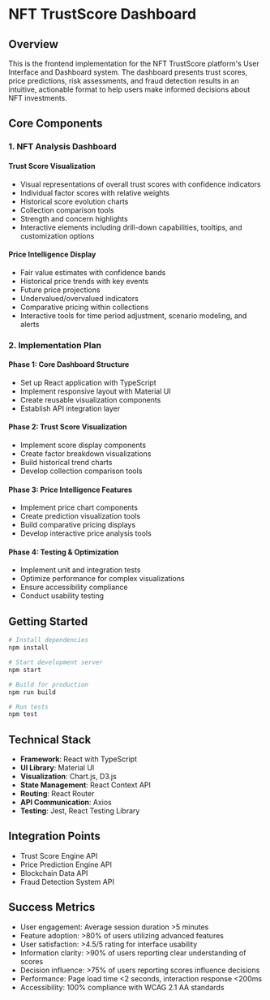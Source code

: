 # NFT TrustScore Dashboard

## Overview

This is the frontend implementation for the NFT TrustScore platform's User Interface and Dashboard system. The dashboard presents trust scores, price predictions, risk assessments, and fraud detection results in an intuitive, actionable format to help users make informed decisions about NFT investments.

## Core Components

### 1. NFT Analysis Dashboard

#### Trust Score Visualization
- Visual representations of overall trust scores with confidence indicators
- Individual factor scores with relative weights
- Historical score evolution charts
- Collection comparison tools
- Strength and concern highlights
- Interactive elements including drill-down capabilities, tooltips, and customization options

#### Price Intelligence Display
- Fair value estimates with confidence bands
- Historical price trends with key events
- Future price projections
- Undervalued/overvalued indicators
- Comparative pricing within collections
- Interactive tools for time period adjustment, scenario modeling, and alerts

### 2. Implementation Plan

#### Phase 1: Core Dashboard Structure
- Set up React application with TypeScript
- Implement responsive layout with Material UI
- Create reusable visualization components
- Establish API integration layer

#### Phase 2: Trust Score Visualization
- Implement score display components
- Create factor breakdown visualizations
- Build historical trend charts
- Develop collection comparison tools

#### Phase 3: Price Intelligence Features
- Implement price chart components
- Create prediction visualization tools
- Build comparative pricing displays
- Develop interactive price analysis tools

#### Phase 4: Testing & Optimization
- Implement unit and integration tests
- Optimize performance for complex visualizations
- Ensure accessibility compliance
- Conduct usability testing

## Getting Started

```bash
# Install dependencies
npm install

# Start development server
npm start

# Build for production
npm run build

# Run tests
npm test
```

## Technical Stack

- **Framework**: React with TypeScript
- **UI Library**: Material UI
- **Visualization**: Chart.js, D3.js
- **State Management**: React Context API
- **Routing**: React Router
- **API Communication**: Axios
- **Testing**: Jest, React Testing Library

## Integration Points

- Trust Score Engine API
- Price Prediction Engine API
- Blockchain Data API
- Fraud Detection System API

## Success Metrics

- User engagement: Average session duration >5 minutes
- Feature adoption: >80% of users utilizing advanced features
- User satisfaction: >4.5/5 rating for interface usability
- Information clarity: >90% of users reporting clear understanding of scores
- Decision influence: >75% of users reporting scores influence decisions
- Performance: Page load time <2 seconds, interaction response <200ms
- Accessibility: 100% compliance with WCAG 2.1 AA standards